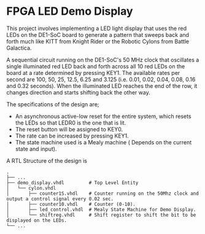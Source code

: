 # FPGA LED Demo Display

This project involves implementing a LED light display that uses the red LEDs on the DE1-SoC board to generate a pattern that sweeps back and forth much like KITT from Knight Rider or the Robotic Cylons from Battle Galactica.

A sequential circuit running on the DE1-SoC's 50 MHz clock that oscillates a single illuminated red LED back and forth across all 10 red LEDs on the board at a rate determined by pressing KEY1. The available rates per second are 100, 50, 25, 12.5, 6.25 and 3.125 (i.e. 0.01, 0.02, 0.04, 0.08, 0.16 and 0.32 seconds). When the illuminated LED reaches the end of the row, it changes direction and starts shifting back the other way.

The specifications of the design are;
* An asynchronous active-low reset for the entire system, which resets the LEDs so that LEDR0 is the one that is lit.
* The reset button will be assigned to KEY0.
* The rate can be increased by pressing KEY1.
* The state machine used is a Mealy machine ( Depends on the current state and input).


A RTL Structure of the design is

    .
    ├── ...
    ├── demo_display.vhdl         # Top Level Entity
    │   └── cylon.vhdl              
    │       ├── counter1S.vhdl    # Counter running on the 50Mhz clock and output a control signal every 0.02 sec.
    │       ├── counter10.vhdl    # Counter (0-10).
    │       ├── led_control.vhdl  # Mealy State Machine for Demo Display.                          
    │       └── shiftreg.vhdl     # Shift register to shift the bit to be displayed on the LEDs.       
    └── ...